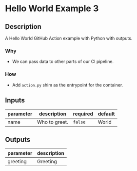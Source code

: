 # Hello World Example 3

<!-- action-docs-description -->

## Description

A Hello World GitHub Action example with Python with outputs.

<!-- action-docs-description -->

### Why

- We can pass data to other parts of our CI pipeline.

### How

- Add `action.py` shim as the entrypoint for the container.

<!-- action-docs-inputs -->

## Inputs

| parameter | description   | required | default |
| --------- | ------------- | -------- | ------- |
| name      | Who to greet. | `false`  | World   |

<!-- action-docs-inputs -->

<!-- action-docs-outputs -->

## Outputs

| parameter | description |
| --------- | ----------- |
| greeting  | Greeting    |

<!-- action-docs-outputs -->
